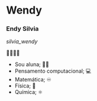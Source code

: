 # Wendy
### Endy Silvia

_silvia_wendy_

🙂🙃🙂🙃

* Sou aluna; 👩‍🏫
* Pensamento computacional; 💻
* Matemática; ♾️
* Física; 🧲
* Química; ⚛️

